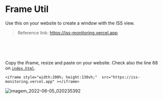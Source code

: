 # Frame Util
Use this on your website to create a window with the ISS view.

> Reference link: https://iss-monitoring.vercel.app

</br>
</br>
</br>

Copy the iframe, resize and paste on your website. Check also the line 68 on [`index.html`](index.html).

    <iframe style="width:200%; height:130vh;"  src="https://iss-monitoring.vercel.app" ></iframe>
![imagem_2022-06-05_020235392](https://user-images.githubusercontent.com/79761328/172035791-e1f6d77a-1b2a-461d-b832-5ec6a83a21d0.png)
